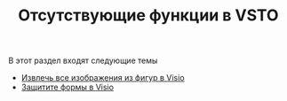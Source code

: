 ﻿---
title: Отсутствующие функции в VSTO
type: docs
weight: 20
url: /ru/net/missing-features-in-vsto/
---
В этот раздел входят следующие темы

- [Извлечь все изображения из фигур в Visio](/diagram/ru/net/extract-all-images-from-shapes-in-visio/)
- [Защитите формы в Visio](/diagram/ru/net/protect-shapes-in-visio/)
